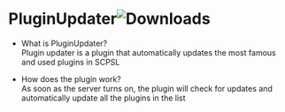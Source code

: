 # PluginUpdater![Downloads](https://img.shields.io/github/downloads/InziDeveloperMode/PluginUpdater/total)
* What is PluginUpdater?<br>
Plugin updater is a plugin that automatically updates the most famous and used plugins in SCPSL

* How does the plugin work?<br>
As soon as the server turns on, the plugin will check for updates and automatically update all the plugins in the list
